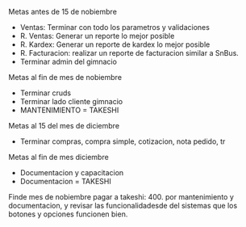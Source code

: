 Metas antes de 15 de nobiembre
* Ventas: Terminar con todo los parametros y validaciones
* R. Ventas: Generar un reporte lo mejor posible
* R. Kardex: Generar un reporte de kardex lo mejor posible
* R. Facturacion: realizar un reporte de facturacion similar a SnBus.
* Terminar admin del gimnacio

Metas al fin de mes de nobiembre
* Terminar cruds
* Terminar lado cliente gimnacio
* MANTENIMIENTO = TAKESHI

Metas al 15 del mes de diciembre
* Terminar compras, compra simple, cotizacion, nota pedido, tr

Metas al fin de mes diciembre
* Documentacion y capacitacion
* Documentacion = TAKESHI


Finde mes de nobiembre pagar a takeshi: 400. por mantenimiento y documentacion, y revisar las funcionalidadesde del sistemas que los botones y opciones funcionen bien.